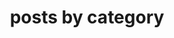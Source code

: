 ---
layout: categories
permalink: /categories/
title: "posts by category"
author_profile: true
header:
  image: "/images/fort point.png"
---